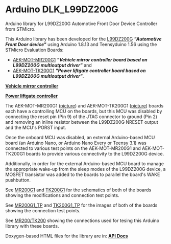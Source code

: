 # Arduino DLK_L99DZ200G
Arduino library for L99DZ200G Automotive Front Door Device Controller from STMicro.

This Arduino library has been developed for the 
[L99DZ200G](https://www.st.com/en/automotive-analog-and-power/l99dz200g.html)
**_"Automotive Front Door device"_** using Arduino 1.8.13 and Teensyduino 1.56 using
the STMicro Evaluation Boards:
- [AEK-MOT-MR200G1](https://www.st.com/en/evaluation-tools/aek-mot-mr200g1.html)
**_"Vehicle mirror controller board based on L99DZ200G multioutput driver"_** and
- [AEK-MOT-TK200G1](https://www.st.com/en/evaluation-tools/aek-mot-tk200g1.html)
**_"Power liftgate controller board based on L99DZ200G multioutput driver"_**.

**[Vehicle mirror controller](docs/AEK-MOT-MR200G1_Block.PNG)**

**[Power liftgate controller](docs/AEK-MOT-TK200G1_Diagram.png)**

The AEK-MOT-MR200G1 ([picture](docs/AEK-MOT-MR200G1.png)) and AEK-MOT-TK200G1
([picture](docs/AEK-MOT-TK200G1.png)) boards each have a controlling MCU on the boards,
but this MCU was disabled by connecting the reset pin (Pin 9) of the JTAG connector to
ground (Pin 2) and removing an inline resistor between the L99DZ200G NRESET output and
the MCU's PORST input.

Once the onboard MCU was disabled, an external Arduino-based MCU board (an Arduino Nano,
or Arduino Nano Every or Teensy 3.1) was connected to various test points on the AEK-MOT-MR200G1
and AEK-MOT-TK200G1 boards to provide various connectivity to the L99DZ200G device.

Additionally, in order for the external Arduino-based MCU board to manage the appropriate
wake-up from the sleep modes of the L99DZ200G device, a MOSFET transistor was added to the
boards to parallel the board's WAKE pushbutton.

See [MR200G1](docs/MR200G1_.S01.pdf) and [TK200G1](docs/TK200G1_.S01.pdf) for the schematics
of both of the boards showing the modifications and connection test points.

See [MR200G1_TP](docs/AEK-MOT-MR200G1_TP.png) and [TK200G1_TP](docs/AEK-MOT-TK200G1_TP.png)
for the images of both of the boards showing the connection test points.

See [MR200/TK200](docs/MR200_TK200-MCU%20Wiring.pdf) showing the connections used for tesing
this Arduino library with these boards.

Doxygen-based HTML files for the library are in: **[API Docs](docs/html/class_d_l_k___l99_d_z200_g.html)**
